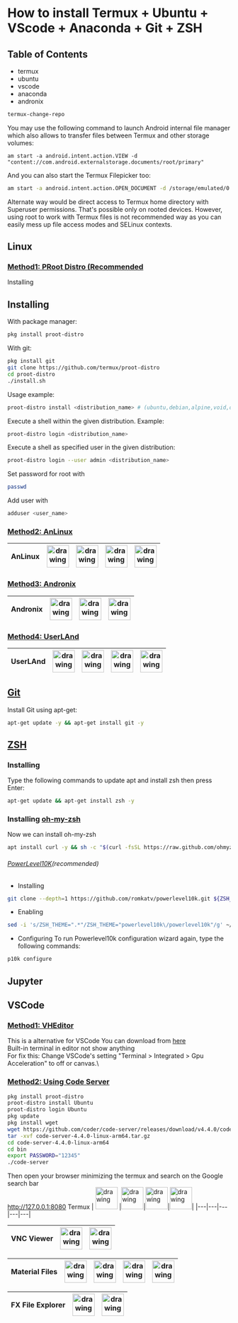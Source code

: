 # How to install Termux + Ubuntu + VScode + Anaconda + Git + ZSH
## Table of Contents
- termux 
- ubuntu
- vscode
- anaconda
- andronix

```zsh
termux-change-repo
```
You may use the following command to launch Android internal file manager which also allows to transfer files between Termux and other storage volumes:
‍‍
```
am start -a android.intent.action.VIEW -d "content://com.android.externalstorage.documents/root/primary"

```
And you can also start the Termux Filepicker too:

```zsh
am start -a android.intent.action.OPEN_DOCUMENT -d /storage/emulated/0 -t '*/*'
```
Alternate way would be direct access to Termux home directory with Superuser permissions. That's possible only on rooted devices. However, using root to work with Termux files is not recommended way as you can easily mess up file access modes and SELinux contexts.
## Linux
### [Method1: PRoot Distro (Recommended](https://github.com/termux/proot-distro)
Installing
## Installing

With package manager:
```zsh
pkg install proot-distro
```

With git:
```zsh
pkg install git
git clone https://github.com/termux/proot-distro
cd proot-distro
./install.sh
```
Usage example:
```zsh
proot-distro install <distribution_name> # (ubuntu,debian,alpine,void,opensuse,fedora,archlinux)
```
Execute a shell within the given distribution. Example:
```zsh
proot-distro login <distribution_name>
```

Execute a shell as specified user in the given distribution:
```zsh
proot-distro login --user admin <distribution_name>
```
Set password for root with
```zsh
passwd
```
Add user with 
```zsh
adduser <user_name>
```

### [Method2: AnLinux](https://github.com/EXALAB/AnLinux-App)
AnLinux | <img src="https://user-images.githubusercontent.com/86642515/127075742-01362e8b-6485-48d1-9da8-8ecfaaff00e6.png"  alt="drawing" width="50"/>|[<img src="https://user-images.githubusercontent.com/86642515/127040741-18c22208-bde1-455c-af11-68abcac22959.png"  alt="drawing" width="50"/>](https://play.google.com/store/apps/details?id=exa.lnx.a)|[<img src="https://user-images.githubusercontent.com/86642515/127042978-87c1d67c-e838-418b-b654-7e1413ebb66a.png"  alt="drawing" width="50"/>](https://github.com/EXALAB/AnLinux-App)|[<img src="https://user-images.githubusercontent.com/86642515/127042295-bb671f10-8a32-4b95-a82f-ba0aa3c1e26e.png"  alt="drawing" width="50"/>](https://f-droid.org/en/packages/exa.lnx.a/)|
|---|---|---|---|---|
### [Method3: Andronix](https://github.com/AndronixApp/AndronixOrigin)
Andronix | [<img src="https://user-images.githubusercontent.com/86642515/127056030-8d40170a-e52d-4b34-9bbd-898e8e779680.png"  alt="drawing" width="50"/>](https://andronix.app/) |[<img src="https://user-images.githubusercontent.com/86642515/127040741-18c22208-bde1-455c-af11-68abcac22959.png"  alt="drawing" width="50"/>](https://play.google.com/store/apps/details?id=studio.com.techriz.andronix)|[<img src="https://user-images.githubusercontent.com/86642515/127042978-87c1d67c-e838-418b-b654-7e1413ebb66a.png"  alt="drawing" width="50"/>](https://github.com/AndronixApp/AndronixOrigin)
|---|---|---|---|
### [Method4: UserLAnd](https://github.com/CypherpunkArmory/UserLAnd)
UserLAnd | [<img src="https://user-images.githubusercontent.com/86642515/127054474-47bf9941-7349-433e-9f35-0f50addc613b.png"  alt="drawing" width="50"/>](https://userland.tech/) |[<img src="https://user-images.githubusercontent.com/86642515/127040741-18c22208-bde1-455c-af11-68abcac22959.png"  alt="drawing" width="50"/>](https://play.google.com/store/apps/details?id=tech.ula&hl=en&gl=US)|[<img src="https://user-images.githubusercontent.com/86642515/127042978-87c1d67c-e838-418b-b654-7e1413ebb66a.png"  alt="drawing" width="50"/>](https://github.com/CypherpunkArmory/UserLAnd)|[<img src="https://user-images.githubusercontent.com/86642515/127042295-bb671f10-8a32-4b95-a82f-ba0aa3c1e26e.png"  alt="drawing" width="50"/>](https://f-droid.org/packages/tech.ula/)|
|---|---|---|---|---|
## [Git](https://github.com/git/git)
Install Git using apt-get:
```zsh
apt-get update -y && apt-get install git -y
```
## [ZSH](https://github.com/zsh-users/zsh)
### Installing
Type the following commands to update apt and install zsh then press Enter:
```zsh
apt-get update && apt-get install zsh -y
```
### Installing [oh-my-zsh](https://github.com/ohmyzsh/ohmyzsh)
Now we can install oh-my-zsh
```zsh
apt install curl -y && sh -c "$(curl -fsSL https://raw.github.com/ohmyzsh/ohmyzsh/master/tools/install.sh)"
```
###### [PowerLevel10K](https://github.com/romkatv/powerlevel10k)(recommended)
- Installing
```zsh
git clone --depth=1 https://github.com/romkatv/powerlevel10k.git ${ZSH_CUSTOM:-$HOME/.oh-my-zsh/custom}/themes/powerlevel10k
```
- Enabling
```zsh
sed -i 's/ZSH_THEME=".*"/ZSH_THEME="powerlevel10k\/powerlevel10k"/g' ~/.zshrc && exit
```
- Configuring
To run Powerlevel10k configuration wizard again, type the following commands:
```zsh
p10k configure
```
## Jupyter

## VSCode

### [Method1: VHEditor](https://github.com/vhqtvn/VHEditor-Android)

This is a alternative for VSCode
You can download from [here](https://github.com/vhqtvn/VHEditor-Android/releases) \
Built-in terminal in editor not show anything \
For fix this: Change VSCode's setting "Terminal > Integrated > Gpu Acceleration" to off or canvas.\

### [Method2: Using Code Server](https://github.com/coder/code-server)
```zsh
pkg install proot-distro
proot-distro install Ubuntu
proot-distro login Ubuntu
pkg update
pkg install wget
wget https://github.com/coder/code-server/releases/download/v4.4.0/code-server-4.4.0-linux-arm64.tar.gz
tar -xvf code-server-4.4.0-linux-arm64.tar.gz
cd code-server-4.4.0-linux-arm64
cd bin
export PASSWORD="12345"
./code-server
```
Then open your browser minimizing the termux and search on the Google search bar\
http://127.0.0.1:8080
Termux | [<img src="https://user-images.githubusercontent.com/86642515/127042621-9a2dfcd9-9559-487c-8f02-06ccc34c63fe.png" target="_blank" rel="noopener" alt="drawing" width="50"/>](https://termux.com/) |[<img src="https://user-images.githubusercontent.com/86642515/127040741-18c22208-bde1-455c-af11-68abcac22959.png"  alt="drawing" width="50"/>](https://play.google.com/store/apps/details?id=com.termux&hl=en&gl=US)|[<img src="https://user-images.githubusercontent.com/86642515/127042978-87c1d67c-e838-418b-b654-7e1413ebb66a.png"  alt="drawing" width="50"/>](https://github.com/termux)|[<img src="https://user-images.githubusercontent.com/86642515/127042295-bb671f10-8a32-4b95-a82f-ba0aa3c1e26e.png"  alt="drawing" width="50"/>](https://f-droid.org/en/packages/com.termux/)|
|---|---|---|---|---|



VNC Viewer | [<img src="https://user-images.githubusercontent.com/86642515/127055324-11a56ffc-d048-4916-af15-19b9c6c6d993.png"  alt="drawing" width="50"/>](https://www.realvnc.com/) |[<img src="https://user-images.githubusercontent.com/86642515/127040741-18c22208-bde1-455c-af11-68abcac22959.png"  alt="drawing" width="50"/>](https://play.google.com/store/apps/details?id=com.realvnc.viewer.android)
|---|---|---|





Material Files | [<img src="https://user-images.githubusercontent.com/86642515/127233274-8c712c81-5366-414d-a541-080afc9a7e04.png" target="_blank" rel="noopener" alt="drawing" width="50"/>](#) |[<img src="https://user-images.githubusercontent.com/86642515/127040741-18c22208-bde1-455c-af11-68abcac22959.png"  alt="drawing" width="50"/>](https://play.google.com/store/apps/details?id=me.zhanghai.android.files&hl=en&gl=US)|[<img src="https://user-images.githubusercontent.com/86642515/127042978-87c1d67c-e838-418b-b654-7e1413ebb66a.png"  alt="drawing" width="50"/>](https://github.com/zhanghai/MaterialFiles)|[<img src="https://user-images.githubusercontent.com/86642515/127042295-bb671f10-8a32-4b95-a82f-ba0aa3c1e26e.png"  alt="drawing" width="50"/>](https://f-droid.org/packages/me.zhanghai.android.files/)|
|---|---|---|---|---|

	
FX File Explorer | [<img src="https://user-images.githubusercontent.com/86642515/127250698-ca2e1bb8-8a44-4d5e-bf02-3a80d4f0a953.png" target="_blank" rel="noopener" alt="drawing" width="50"/>](http://www.nextapp.com/fx/) |[<img src="https://user-images.githubusercontent.com/86642515/127040741-18c22208-bde1-455c-af11-68abcac22959.png"  alt="drawing" width="50"/>](https://play.google.com/store/apps/details?id=nextapp.fx&hl=en&gl=US)
|---|---|---|


